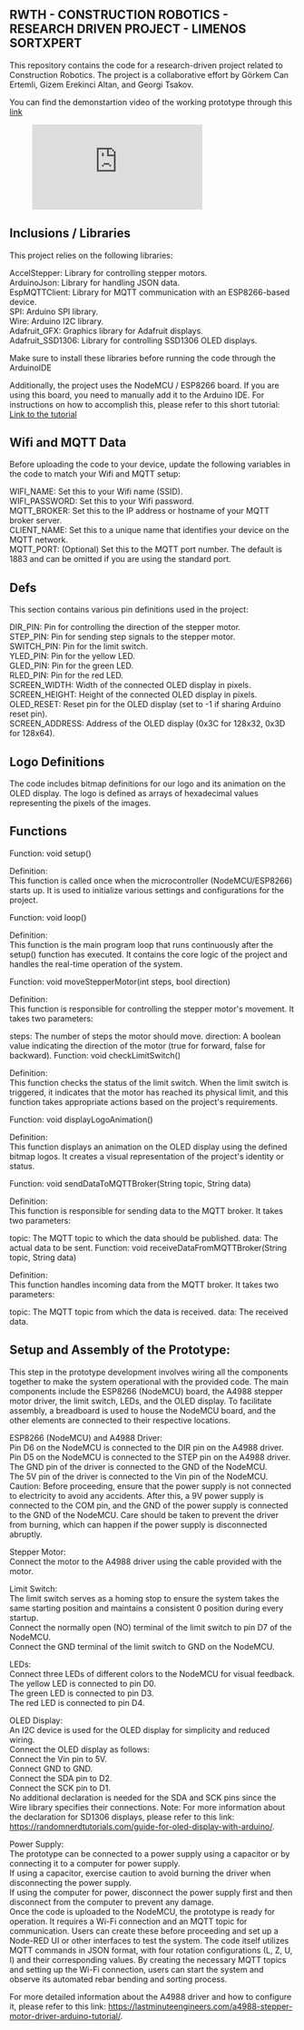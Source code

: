 RWTH - CONSTRUCTION ROBOTICS - RESEARCH DRIVEN PROJECT - LIMENOS SORTXPERT
---------------------------------------------------------------------------------------------------------------------------------------


This repository contains the code for a research-driven project related to Construction Robotics. The project is a collaborative effort by Görkem Can Ertemli, Gizem Erekinci Altan, and Georgi Tsakov.

You can find the demonstartion video of the working prototype through this [link](https://youtu.be/UH-Ukme-pDA)

<figure class="video_container">
  <iframe src="https://www.youtube.com/embed/enMumwvLAug" frameborder="0" allowfullscreen="true"> </iframe>
</figure>

Inclusions / Libraries
---------------------------------------------------------------------------------------------------------------------------------------


This project relies on the following libraries:

AccelStepper: Library for controlling stepper motors. \
ArduinoJson: Library for handling JSON data.\
EspMQTTClient: Library for MQTT communication with an ESP8266-based device.\
SPI: Arduino SPI library.\
Wire: Arduino I2C library.\
Adafruit_GFX: Graphics library for Adafruit displays.\
Adafruit_SSD1306: Library for controlling SSD1306 OLED displays.

Make sure to install these libraries before running the code through the ArduinoIDE

Additionally, the project uses the NodeMCU / ESP8266 board. If you are using this board, you need to manually add it to the Arduino IDE. For instructions on how to accomplish this, please refer to this short tutorial: [Link to the tutorial](https://randomnerdtutorials.com/how-to-install-esp8266-board-arduino-ide/)


Wifi and MQTT Data
---------------------------------------------------------------------------------------------------------------------------------------


Before uploading the code to your device, update the following variables in the code to match your Wifi and MQTT setup:

WIFI_NAME: Set this to your Wifi name (SSID).\
WIFI_PASSWORD: Set this to your Wifi password.\
MQTT_BROKER: Set this to the IP address or hostname of your MQTT broker server.\
CLIENT_NAME: Set this to a unique name that identifies your device on the MQTT network.\
MQTT_PORT: (Optional) Set this to the MQTT port number. The default is 1883 and can be omitted if you are using the standard port.


Defs
---------------------------------------------------------------------------------------------------------------------------------------


This section contains various pin definitions used in the project:

DIR_PIN: Pin for controlling the direction of the stepper motor.\
STEP_PIN: Pin for sending step signals to the stepper motor.\
SWITCH_PIN: Pin for the limit switch.\
YLED_PIN: Pin for the yellow LED.\
GLED_PIN: Pin for the green LED.\
RLED_PIN: Pin for the red LED.\
SCREEN_WIDTH: Width of the connected OLED display in pixels.\
SCREEN_HEIGHT: Height of the connected OLED display in pixels.\
OLED_RESET: Reset pin for the OLED display (set to -1 if sharing Arduino reset pin).\
SCREEN_ADDRESS: Address of the OLED display (0x3C for 128x32, 0x3D for 128x64).

Logo Definitions
---------------------------------------------------------------------------------------------------------------------------------------


The code includes bitmap definitions for our logo and its animation on the OLED display. The logo is defined as arrays of hexadecimal values representing the pixels of the images.


Functions
---------------------------------------------------------------------------------------------------------------------------------------

Function: void setup()

Definition:\
This function is called once when the microcontroller (NodeMCU/ESP8266) starts up. It is used to initialize various settings and configurations for the project.

Function: void loop()

Definition:\
This function is the main program loop that runs continuously after the setup() function has executed. It contains the core logic of the project and handles the real-time operation of the system.

Function: void moveStepperMotor(int steps, bool direction)

Definition:\
This function is responsible for controlling the stepper motor's movement. It takes two parameters:

steps: The number of steps the motor should move.
direction: A boolean value indicating the direction of the motor (true for forward, false for backward).
Function: void checkLimitSwitch()

Definition:\
This function checks the status of the limit switch. When the limit switch is triggered, it indicates that the motor has reached its physical limit, and this function takes appropriate actions based on the project's requirements.

Function: void displayLogoAnimation()

Definition:\
This function displays an animation on the OLED display using the defined bitmap logos. It creates a visual representation of the project's identity or status.

Function: void sendDataToMQTTBroker(String topic, String data)

Definition:\
This function is responsible for sending data to the MQTT broker. It takes two parameters:

topic: The MQTT topic to which the data should be published.
data: The actual data to be sent.
Function: void receiveDataFromMQTTBroker(String topic, String data)

Definition:\
This function handles incoming data from the MQTT broker. It takes two parameters:

topic: The MQTT topic from which the data is received.
data: The received data.


Setup and Assembly of the Prototype:
---------------------------------------------------------------------------------------------------------------------------------------


This step in the prototype development involves wiring all the components together to make the system operational with the provided code. The main components include the ESP8266 (NodeMCU) board, the A4988 stepper motor driver, the limit switch, LEDs, and the OLED display. To facilitate assembly, a breadboard is used to house the NodeMCU board, and the other elements are connected to their respective locations.

ESP8266 (NodeMCU) and A4988 Driver:\
Pin D6 on the NodeMCU is connected to the DIR pin on the A4988 driver.\
Pin D5 on the NodeMCU is connected to the STEP pin on the A4988 driver.\
The GND pin of the driver is connected to the GND of the NodeMCU.\
The 5V pin of the driver is connected to the Vin pin of the NodeMCU.\
Caution: Before proceeding, ensure that the power supply is not connected to electricity to avoid any accidents. After this, a 9V power supply is connected to the COM pin, and the GND of the power supply is connected to the GND of the NodeMCU. Care should be taken to prevent the driver from burning, which can happen if the power supply is disconnected abruptly.

Stepper Motor:\
Connect the motor to the A4988 driver using the cable provided with the motor.

Limit Switch:\
The limit switch serves as a homing stop to ensure the system takes the same starting position and maintains a consistent 0 position during every startup.\
Connect the normally open (NO) terminal of the limit switch to pin D7 of the NodeMCU.\
Connect the GND terminal of the limit switch to GND on the NodeMCU.

LEDs:\
Connect three LEDs of different colors to the NodeMCU for visual feedback.\
The yellow LED is connected to pin D0.\
The green LED is connected to pin D3.\
The red LED is connected to pin D4.

OLED Display:\
An I2C device is used for the OLED display for simplicity and reduced wiring.\
Connect the OLED display as follows:\
Connect the Vin pin to 5V.\
Connect GND to GND.\
Connect the SDA pin to D2.\
Connect the SCK pin to D1.\
No additional declaration is needed for the SDA and SCK pins since the Wire library specifies their connections.
Note: For more information about the declaration for SD1306 displays, please refer to this link: https://randomnerdtutorials.com/guide-for-oled-display-with-arduino/.

Power Supply:\
The prototype can be connected to a power supply using a capacitor or by connecting it to a computer for power supply.\
If using a capacitor, exercise caution to avoid burning the driver when disconnecting the power supply.\
If using the computer for power, disconnect the power supply first and then disconnect from the computer to prevent any damage.\
Once the code is uploaded to the NodeMCU, the prototype is ready for operation. It requires a Wi-Fi connection and an MQTT topic for communication. Users can create these before proceeding and set up a Node-RED UI or other interfaces to test the system. The code itself utilizes MQTT commands in JSON format, with four rotation configurations (L, Z, U, I) and their corresponding values. By creating the necessary MQTT topics and setting up the Wi-Fi connection, users can start the system and observe its automated rebar bending and sorting process.

For more detailed information about the A4988 driver and how to configure it, please refer to this link: https://lastminuteengineers.com/a4988-stepper-motor-driver-arduino-tutorial/.
